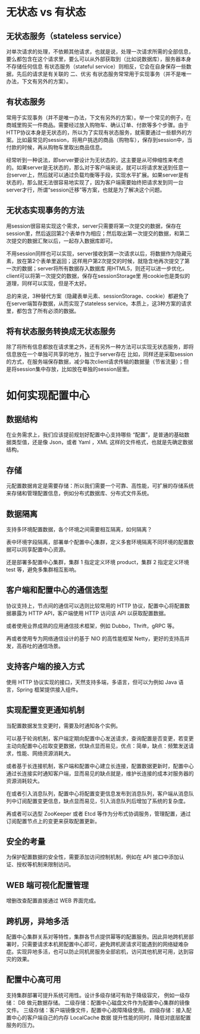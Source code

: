 # 无状态 vs 有状态

## 无状态服务（stateless service）
对单次请求的处理，不依赖其他请求，也就是说，处理一次请求所需的全部信息，要么都包含在这个请求里，要么可以从外部获取到（比如说数据库），服务器本身不存储任何信息 有状态服务（stateful service）则相反，它会在自身保存一些数据，先后的请求是有关联的 二、优劣 有状态服务常常用于实现事务（并不是唯一办法，下文有另外的方案）。

## 有状态服务
常用于实现事务（并不是唯一办法，下文有另外的方案）。举一个常见的例子，在商城里购买一件商品。需要经过放入购物车、确认订单、付款等多个步骤。由于HTTP协议本身是无状态的，所以为了实现有状态服务，就需要通过一些额外的方案。比如最常见的session，将用户挑选的商品（购物车），保存到session中，当付款的时候，再从购物车里取出商品信息。

经常听到一种说法，即server要设计为无状态的，这主要是从可伸缩性来考虑的。如果server是无状态的，那么对于客户端来说，就可以将请求发送到任意一台server上，然后就可以通过负载均衡等手段，实现水平扩展。如果server是有状态的，那么就无法很容易地实现了，因为客户端需要始终把请求发到同一台server才行，所谓“session迁移”等方案，也就是为了解决这个问题。

## 无状态实现事务的方法
用session很容易实现这个需求，server只需要将第一次提交的数据，保存在session里，然后返回第2个表单作为相应；然后取出第一次提交的数据，和第二次提交的数据汇聚以后，一起存入数据库即可。

不用session同样也可以实现，server接收到第一次请求以后，将数据作为隐藏元素，放在第2个表单里返回；这样用户第2次提交的时候，就隐含地再次提交了第一次的数据；server将所有数据存入数据库
用HTML5，则还可以进一步优化，client可以将第一次提交的数据，保存在sessionStorage里
用cookie也是类似的道理，同样可以实现，但是不太好。

总的来说，3种替代方案（隐藏表单元素、sessionStorage、cookie）都避免了在server端暂存数据，从而实现了stateless service。本质上，这3种方案的请求里，都包含了所有必须的数据。

## 将有状态服务转换成无状态服务
除了将所有信息都放在请求里之外，还有另外一种方法可以实现无状态服务，即将信息放在一个单独可共享的地方，独立于server存在 比如，同样还是采取session的方式，在服务端保存数据，减少每次client请求传输的数据量（节省流量）；但是将session集中存放，比如放在单独的session层里。

# 如何实现配置中心

## 数据结构
在业务需求上，我们应该提前规划好配置中心支持哪些 “配置”，是普通的基础数据类型值，还是像 Json，或者 Yaml ，XML 这样的文件格式，也就是先确定数据结构。

## 存储
元配置数据肯定是需要存储：所以我们需要一个可靠、高性能，可扩展的存储系统来存储和管理配置信息，例如分布式数据库、分布式文件系统。

## 数据隔离
支持多环境配置数据，各个环境之间需要相互隔离，如何隔离？

表中环境字段隔离，部署单个配置中心集群，定义多套环境隔离不同环境的配置数据可以同享配置中心资源。

还是部署多配置中心集群，集群 1 指定定义环境 product，集群 2 指定定义环境 test 等，避免多集群相互影响。

## 客户端和配置中心的通信选型
协议支持上，节点间的通信可以选则比较常用的 HTTP 协议，配置中心将配置数据暴露为 HTTP API，客户端使用 HTTP 访问该 API 以获取配置数据。

或者使用业界成熟的应用通信技术框架，例如 Dubbo，Thrift，gRPC 等。

再或者使用专为网络通信设计的基于 NIO 的高性能框架 Netty，更好的支持高并发，高吞吐的通信场景。

## 支持客户端的接入方式
使用 HTTP 协议实现的接口，天然支持多端，多语言，但可以为例如 Java 语言，Spring 框架提供接入组件。

## 实现配置变更通知机制
当配置数据发生变更时，需要及时通知各个实例。

可以基于轮询机制，客户端定期向配置中心发送请求，查询配置是否变更，若变更主动向配置中心拉取变更数据，优缺点显而易见，优点：简单，缺点：频繁发送请求，性能、网络资源消耗大。

或者基于长连接机制，客户端和配置中心建立长连接，配置数据更新时，配置中心通过长连接实时通知客户端，显而易见的缺点就是，维护长连接的成本对服务器的资源消耗较大。

在或者引入消息队列，配置中心将配置变更信息发布到消息队列，客户端从消息队列中订阅配置变更信息，缺点显而易见，引入消息队列后增加了系统的复杂度。

再或者可以选型 ZooKeeper 或者 Etcd 等作为分布式协调服务，管理配置，通过订阅配置节点上的变更来获取配置更新。

## 安全的考量
为保护配置数据的安全性，需要添加访问控制机制，例如在 API 接口中添加认证、授权等机制来限制访问。

## WEB 端可视化配置管理
增删改查配置直接通过 WEB 界面完成。

## 跨机房，异地多活
配置中心集群关系对等特性，集群各节点提供幂等的配置服务。因此异地跨机房部署时，只需要请求本机房配置中心即可，避免跨机房请求可能遇到的网络疑难杂症。实现异地多活，也可以防止同机房服务全部宕机，访问其他机房可用，达到容灾的效果。

## 配置中心高可用
支持集群部署可提升系统可用性。设计多级存储可有助于降级容灾，
例如一级存储： DB 做元数据存储。
二级存储：配置中心磁盘文件作为配置中心集群的镜像文件。
三级存储：客户端镜像文件，配置中心故障降级使用。
四级存储：接入配置中心的客户端自己的内存 LocalCache 数据
提升性能的同时，降低对底层配置服务的压力。